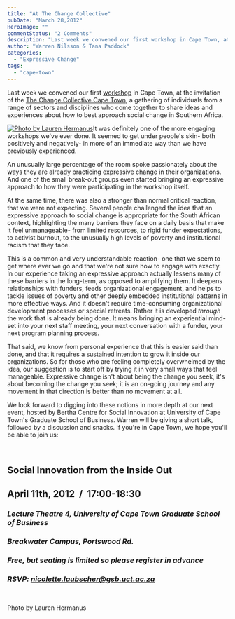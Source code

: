```yaml
---
title: "At The Change Collective"
pubDate: "March 28,2012"
HeroImage: ""
commentStatus: "2 Comments"
description: "Last week we convened our first workshop in Cape Town, at the invitation of the Change Collective Cape Town. It was definitely one of the more engaging workshops we’ve ever done. It seemed to get under people’s skin- both positively and negatively- in more of an immediate way than we have previously experienced."
author: "Warren Nilsson & Tana Paddock"
categories: 
  - "Expressive Change"
tags: 
  - "cape-town"
---
```


Last week we convened our first [workshop](http://changecollective.wordpress.com/) in Cape Town, at the invitation of the [The Change Collective Cape Town](http://changecollective.wordpress.com/about/), a gathering of individuals from a range of sectors and disciplines who come together to share ideas and experiences about how to best approach social change in Southern Africa.

[![](https://organizationunbound.org/wp-content/uploads/2012/03/ChangeCollective3.jpg "Photo by Lauren Hermanus")](https://organizationunbound.org/wp-content/uploads/2012/03/ChangeCollective3.jpg)It was definitely one of the more engaging workshops we've ever done. It seemed to get under people's skin- both positively and negatively- in more of an immediate way than we have previously experienced.

An unusually large percentage of the room spoke passionately about the ways they are already practicing expressive change in their organizations. And one of the small break-out groups even started bringing an expressive approach to how they were participating in the workshop itself.

At the same time, there was also a stronger than normal critical reaction, that we were not expecting. Several people challenged the idea that an expressive approach to social change is appropriate for the South African context, highlighting the many barriers they face on a daily basis that make it feel unmanageable- from limited resources, to rigid funder expectations, to activist burnout, to the unusually high levels of poverty and institutional racism that they face.

This is a common and very understandable reaction- one that we seem to get where ever we go and that we're not sure how to engage with exactly. In our experience taking an expressive approach actually lessens many of these barriers in the long-term, as opposed to amplifying them. It deepens relationships with funders, feeds organizational engagement, and helps to tackle issues of poverty and other deeply embedded institutional patterns in more effective ways. And it doesn't require time-consuming organizational development processes or special retreats. Rather it is developed _through_ the work that is already being done. It means bringing an experiential mind-set into your next staff meeting, your next conversation with a funder, your next program planning process.

That said, we know from personal experience that this is easier said than done, and that it requires a sustained intention to grow it inside our organizations. So for those who are feeling completely overwhelmed by the idea, our suggestion is to start off by trying it in very small ways that feel manageable. Expressive change isn't about being the change you seek, it's about becoming the change you seek; it is an on-going journey and any movement in that direction is better than no movement at all.

We look forward to digging into these notions in more depth at our next event, hosted by Bertha Centre for Social Innovation at University of Cape Town's Graduate School of Business. Warren will be giving a short talk, followed by a discussion and snacks. If you're in Cape Town, we hope you'll be able to join us:

 

## Social Innovation from the Inside Out

## **April 11th, 2012  /  17:00-18:30**

### _**Lecture Theatre 4, University of Cape Town Graduate School of Business**_

### _**Breakwater Campus, Portswood Rd.**_

### _**Free, but seating is limited so please register in advance**_

### _**RSVP: [nicolette.laubscher@gsb.uct.ac.za](mailto:nicolette.laubscher@gsb.uct.ac.za)**_

 

Photo by Lauren Hermanus
